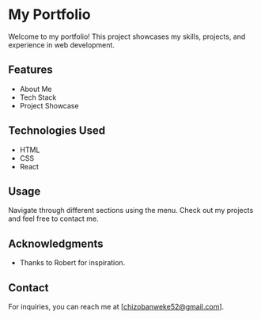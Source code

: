 # My Portfolio

Welcome to my portfolio! This project showcases my skills, projects, and experience in web development.

## Features

- About Me
- Tech Stack
- Project Showcase

## Technologies Used

- HTML
- CSS
- React

## Usage

Navigate through different sections using the menu. Check out my projects and feel free to contact me.

## Acknowledgments

- Thanks to Robert for inspiration.

## Contact

For inquiries, you can reach me at [chizobanweke52@gmail.com].
